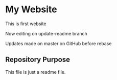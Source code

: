 # My Website

This is first website

Now editing on update-readme branch

Updates made on master on GitHub before rebase
## Repository Purpose

This file is just a readme file.
